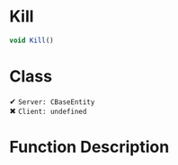 # Kill
```js	
void Kill()
```
# Class
✔ `Server: CBaseEntity`  
✖ `Client: undefined`  

# Function Description

